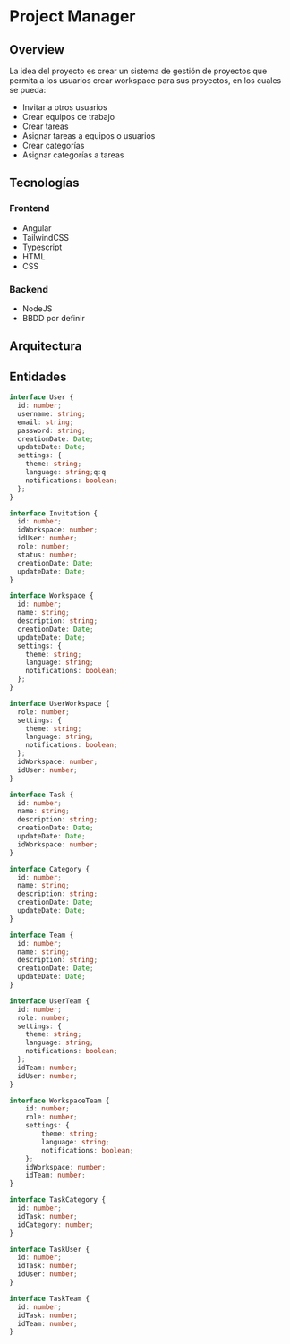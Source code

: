 # Project Manager



## Overview


La idea del proyecto es crear un sistema de gestión de proyectos que permita a los usuarios crear workspace para sus proyectos, en los cuales se pueda:

- Invitar a otros usuarios
- Crear equipos de trabajo
- Crear tareas
- Asignar tareas a equipos o usuarios
- Crear categorías
- Asignar categorías a tareas

## Tecnologías

### Frontend

- Angular
- TailwindCSS
- Typescript
- HTML
- CSS

### Backend

- NodeJS
- BBDD por definir

## Arquitectura

## Entidades

```ts
interface User {
  id: number;
  username: string;
  email: string;
  password: string;
  creationDate: Date;
  updateDate: Date;
  settings: {
    theme: string;
    language: string;q:q
    notifications: boolean;
  };
}

interface Invitation {
  id: number;
  idWorkspace: number;
  idUser: number;
  role: number;
  status: number;
  creationDate: Date;
  updateDate: Date;
}

interface Workspace {
  id: number;
  name: string;
  description: string;
  creationDate: Date;
  updateDate: Date;
  settings: {
    theme: string;
    language: string;
    notifications: boolean;
  };
}

interface UserWorkspace {
  role: number;
  settings: {
    theme: string;
    language: string;
    notifications: boolean;
  };
  idWorkspace: number;
  idUser: number;
}

interface Task {
  id: number;
  name: string;
  description: string;
  creationDate: Date;
  updateDate: Date;
  idWorkspace: number;
}

interface Category {
  id: number;
  name: string;
  description: string;
  creationDate: Date;
  updateDate: Date;
}

interface Team {
  id: number;
  name: string;
  description: string;
  creationDate: Date;
  updateDate: Date;
}

interface UserTeam {
  id: number;
  role: number;
  settings: {
    theme: string;
    language: string;
    notifications: boolean;
  };
  idTeam: number;
  idUser: number;
}

interface WorkspaceTeam {
	id: number;
	role: number;
	settings: {
		theme: string;
		language: string;
		notifications: boolean;
	};
	idWorkspace: number;
	idTeam: number;
}

interface TaskCategory {
  id: number;
  idTask: number;
  idCategory: number;
}

interface TaskUser {
  id: number;
  idTask: number;
  idUser: number;
}

interface TaskTeam {
  id: number;
  idTask: number;
  idTeam: number;
}
```
